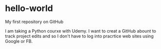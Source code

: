# hello-world
My first repository on GitHub

I am taking a Python courxe with Udemy.  I want to creat a GitHub abount to track project edits and so I don't have to log into pracrtice web sites using Google or FB.
